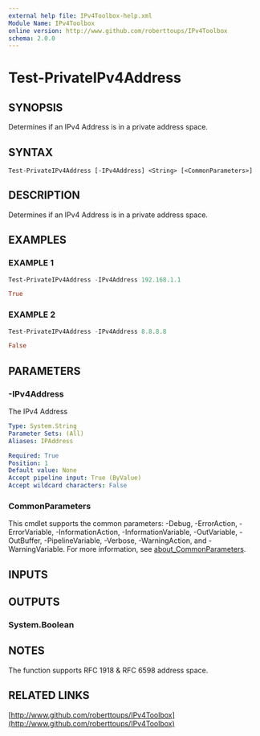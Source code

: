 ```yaml
---
external help file: IPv4Toolbox-help.xml
Module Name: IPv4Toolbox
online version: http://www.github.com/roberttoups/IPv4Toolbox
schema: 2.0.0
---
```


# Test-PrivateIPv4Address

## SYNOPSIS
Determines if an IPv4 Address is in a private address space.

## SYNTAX

```
Test-PrivateIPv4Address [-IPv4Address] <String> [<CommonParameters>]
```

## DESCRIPTION
Determines if an IPv4 Address is in a private address space.

## EXAMPLES

### EXAMPLE 1
```powershell
Test-PrivateIPv4Address -IPv4Address 192.168.1.1

True
```

### EXAMPLE 2
```powershell
Test-PrivateIPv4Address -IPv4Address 8.8.8.8

False
```

## PARAMETERS

### -IPv4Address
The IPv4 Address

```yaml
Type: System.String
Parameter Sets: (All)
Aliases: IPAddress

Required: True
Position: 1
Default value: None
Accept pipeline input: True (ByValue)
Accept wildcard characters: False
```

### CommonParameters
This cmdlet supports the common parameters: -Debug, -ErrorAction, -ErrorVariable, -InformationAction, -InformationVariable, -OutVariable, -OutBuffer, -PipelineVariable, -Verbose, -WarningAction, and -WarningVariable. For more information, see [about_CommonParameters](http://go.microsoft.com/fwlink/?LinkID=113216).

## INPUTS

## OUTPUTS

### System.Boolean
## NOTES
The function supports RFC 1918 & RFC 6598 address space.

## RELATED LINKS

[http://www.github.com/roberttoups/IPv4Toolbox](http://www.github.com/roberttoups/IPv4Toolbox)


